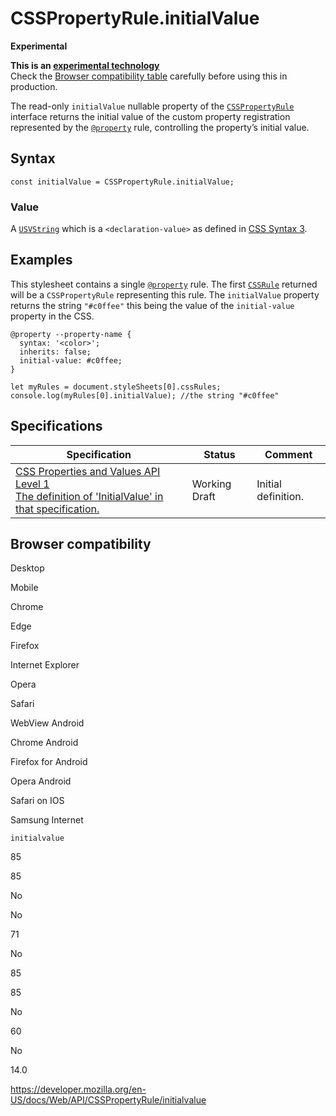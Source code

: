 # CSSPropertyRule.initialValue

**Experimental**

**This is an [experimental technology](https://developer.mozilla.org/en-US/docs/MDN/Guidelines/Conventions_definitions#experimental)**  
Check the [Browser compatibility table](#browser_compatibility) carefully before using this in production.

The read-only `initialValue` nullable property of the [`CSSPropertyRule`](../csspropertyrule) interface returns the initial value of the custom property registration represented by the [`@property`](https://developer.mozilla.org/en-US/docs/Web/CSS/@property) rule, controlling the property’s initial value.

## Syntax

    const initialValue = CSSPropertyRule.initialValue;

### Value

A [`USVString`](../usvstring) which is a <span class="page-not-created">`<declaration-value>`</span> as defined in [CSS Syntax 3](https://www.w3.org/TR/css-syntax-3/#typedef-declaration-value).

## Examples

This stylesheet contains a single [`@property`](https://developer.mozilla.org/en-US/docs/Web/CSS/@property) rule. The first [`CSSRule`](../cssrule) returned will be a `CSSPropertyRule` representing this rule. The `initialValue` property returns the string `"#c0ffee"` this being the value of the `initial-value` property in the CSS.

    @property --property-name {
      syntax: '<color>';
      inherits: false;
      initial-value: #c0ffee;
    }

    let myRules = document.styleSheets[0].cssRules;
    console.log(myRules[0].initialValue); //the string "#c0ffee"

## Specifications

<table><thead><tr class="header"><th>Specification</th><th>Status</th><th>Comment</th></tr></thead><tbody><tr class="odd"><td><a href="https://drafts.css-houdini.org/css-properties-values-api-1/#dom-csspropertyrule-initialvalue">CSS Properties and Values API Level 1<br />
<span class="small">The definition of 'InitialValue' in that specification.</span></a></td><td><span class="spec-wd">Working Draft</span></td><td>Initial definition.</td></tr></tbody></table>

## Browser compatibility

Desktop

Mobile

Chrome

Edge

Firefox

Internet Explorer

Opera

Safari

WebView Android

Chrome Android

Firefox for Android

Opera Android

Safari on IOS

Samsung Internet

`initialvalue`

85

85

No

No

71

No

85

85

No

60

No

14.0

<a href="https://developer.mozilla.org/en-US/docs/Web/API/CSSPropertyRule/initialvalue" class="_attribution-link">https://developer.mozilla.org/en-US/docs/Web/API/CSSPropertyRule/initialvalue</a>
